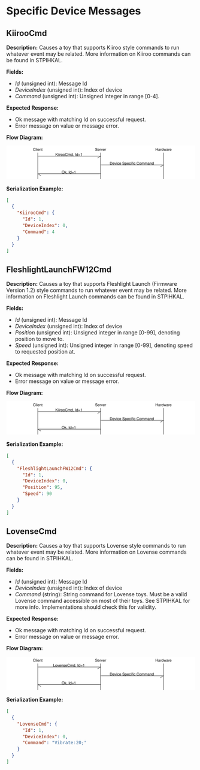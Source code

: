 # Specific Device Messages


## KiirooCmd

**Description:** Causes a toy that supports Kiiroo style commands to
run whatever event may be related. More information on Kiiroo commands
can be found in STPIHKAL.

**Fields:**

- *Id* (unsigned int): Message Id
- *DeviceIndex* (unsigned int): Index of device
- *Command* (unsigned int): Unsigned integer in range [0-4].

**Expected Response:**

- Ok message with matching Id on successful request.
- Error message on value or message error.

**Flow Diagram:**

![img](kiiroocmd_diagram.svg)

**Serialization Example:**

```json
[
  {
    "KiirooCmd": {
      "Id": 1,
      "DeviceIndex": 0,
      "Command": 4
    }
  }
]
```


## FleshlightLaunchFW12Cmd

**Description:** Causes a toy that supports Fleshlight Launch
(Firmware Version 1.2) style commands to run whatever event may be
related. More information on Fleshlight Launch commands can be found
in STPIHKAL.

**Fields:**

- *Id* (unsigned int): Message Id
- *DeviceIndex* (unsigned int): Index of device
- *Position* (unsigned int): Unsigned integer in range [0-99],
    denoting position to move to.
- *Speed* (unsigned int): Unsigned integer in range [0-99], denoting
    speed to requested position at.

**Expected Response:**

- Ok message with matching Id on successful request.
- Error message on value or message error.

**Flow Diagram:**

![img](fleshlightlaunchfw12cmd_diagram.svg)

**Serialization Example:**

```json
[
  {
    "FleshlightLaunchFW12Cmd": {
      "Id": 1,
      "DeviceIndex": 0,
      "Position": 95,
      "Speed": 90
    }
  }
]
```


## LovenseCmd

**Description:** Causes a toy that supports Lovense style commands to
run whatever event may be related. More information on Lovense
commands can be found in STPIHKAL.

**Fields:**

- *Id* (unsigned int): Message Id
- *DeviceIndex* (unsigned int): Index of device
- *Command* (string): String command for Lovense toys. Must be a
    valid Lovense command accessible on most of their toys. See
    STPIHKAL for more info. Implementations should check this for
    validity.

**Expected Response:**

- Ok message with matching Id on successful request.
- Error message on value or message error.

**Flow Diagram:**

![img](lovensecmd_diagram.svg)

**Serialization Example:**

```json
[
  {
    "LovenseCmd": {
      "Id": 1,
      "DeviceIndex": 0,
      "Command": "Vibrate:20;"
    }
  }
]
```
